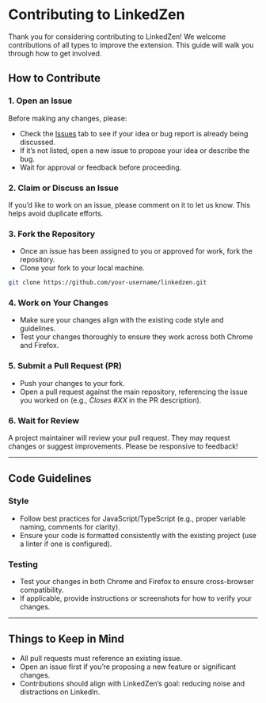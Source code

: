 # **Contributing to LinkedZen**  

Thank you for considering contributing to LinkedZen! We welcome contributions of all types to improve the extension. This guide will walk you through how to get involved.  

## **How to Contribute**  

### 1. **Open an Issue**  
Before making any changes, please:  
- Check the [Issues](https://github.com/bo-carey/linkedzen/issues) tab to see if your idea or bug report is already being discussed.  
- If it’s not listed, open a new issue to propose your idea or describe the bug.  
- Wait for approval or feedback before proceeding.  

### 2. **Claim or Discuss an Issue**  
If you’d like to work on an issue, please comment on it to let us know. This helps avoid duplicate efforts.  

### 3. **Fork the Repository**  
- Once an issue has been assigned to you or approved for work, fork the repository.  
- Clone your fork to your local machine.  

```bash
git clone https://github.com/your-username/linkedzen.git
```

### 4. **Work on Your Changes**  
- Make sure your changes align with the existing code style and guidelines.  
- Test your changes thoroughly to ensure they work across both Chrome and Firefox.  

### 5. **Submit a Pull Request (PR)**  
- Push your changes to your fork.  
- Open a pull request against the main repository, referencing the issue you worked on (e.g., *Closes #XX* in the PR description).  

### 6. **Wait for Review**  
A project maintainer will review your pull request. They may request changes or suggest improvements. Please be responsive to feedback!  

---

## **Code Guidelines**  

### **Style**  
- Follow best practices for JavaScript/TypeScript (e.g., proper variable naming, comments for clarity).  
- Ensure your code is formatted consistently with the existing project (use a linter if one is configured).  

### **Testing**  
- Test your changes in both Chrome and Firefox to ensure cross-browser compatibility.  
- If applicable, provide instructions or screenshots for how to verify your changes.  

---

## **Things to Keep in Mind**  

- All pull requests must reference an existing issue.  
- Open an issue first if you’re proposing a new feature or significant changes.  
- Contributions should align with LinkedZen’s goal: reducing noise and distractions on LinkedIn.  
